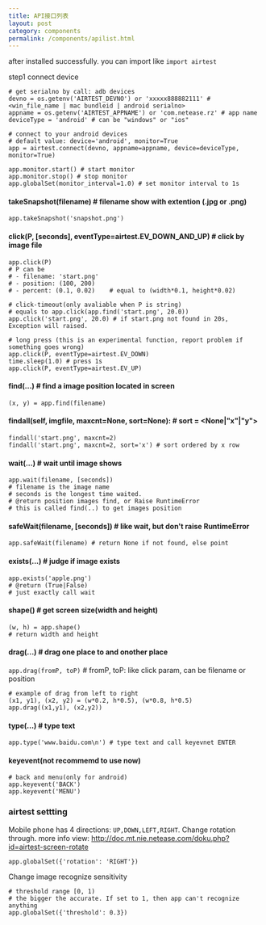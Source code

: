 ```yaml
--- 
title: API接口列表
layout: post
category: components
permalink: /components/apilist.html
---
```

after installed successfully. you can import like `import airtest`

step1 connect device

    # get serialno by call: adb devices
    devno = os.getenv('AIRTEST_DEVNO') or 'xxxxx888882111' # <win_file_name | mac bundleid | android serialno>
    appname = os.getenv('AIRTEST_APPNAME') or 'com.netease.rz' # app name
    deviceType = 'android' # can be "windows" or "ios"

    # connect to your android devices
    # default value: device='android', monitor=True
    app = airtest.connect(devno, appname=appname, device=deviceType, monitor=True)

    app.monitor.start() # start monitor
    app.monitor.stop() # stop monitor
    app.globalSet(monitor_interval=1.0) # set monitor interval to 1s


#### takeSnapshot(filename) # filename show with extention (.jpg or .png)

    app.takeSnapshot('snapshot.png')

#### click(P, [seconds], eventType=airtest.EV_DOWN_AND_UP) # click by image file

    app.click(P)
    # P can be
    # - filename: 'start.png'
    # - position: (100, 200)
    # - percent: (0.1, 0.02)    # equal to (width*0.1, height*0.02)

    # click-timeout(only avaliable when P is string)
    # equals to app.click(app.find('start.png', 20.0))
    app.click('start.png', 20.0) # if start.png not found in 20s, Exception will raised.

    # long press (this is an experimental function, report problem if something goes wrong)
    app.click(P, eventType=airtest.EV_DOWN)
    time.sleep(1.0) # press 1s
    app.click(P, eventType=airtest.EV_UP)


#### find(...) # find a image position located in screen

    (x, y) = app.find(filename)


#### findall(self, imgfile, maxcnt=None, sort=None): # sort = <None|"x"|"y">

    findall('start.png', maxcnt=2)
    findall('start.png', maxcnt=2, sort='x') # sort ordered by x row


#### wait(...) # wait until image shows

    app.wait(filename, [seconds])
    # filename is the image name
    # seconds is the longest time waited.
    # @return position images find, or Raise RuntimeError
    # this is called find(..) to get images position


#### safeWait(filename, [seconds]) # like wait, but don't raise RuntimeError

    app.safeWait(filename) # return None if not found, else point


#### exists(...) # judge if image exists

    app.exists('apple.png')
    # @return (True|False)
    # just exactly call wait


#### shape() # get screen size(width and height)

    (w, h) = app.shape()
    # return width and height

#### drag(...) # drag one place to and onother place

`app.drag(fromP, toP)` # fromP, toP: like click param, can be filename or position

    # example of drag from left to right
    (x1, y1), (x2, y2) = (w*0.2, h*0.5), (w*0.8, h*0.5)
    app.drag((x1,y1), (x2,y2))


#### type(...) # type text

    app.type('www.baidu.com\n') # type text and call keyevnet ENTER


#### keyevent(not recommemd to use now)

    # back and menu(only for android)
    app.keyevent('BACK')
    app.keyevent('MENU')


### airtest settting
Mobile phone has 4 directions: `UP,DOWN,LEFT,RIGHT`.
Change rotation through. more info view: <http://doc.mt.nie.netease.com/doku.php?id=airtest-screen-rotate>

    app.globalSet({'rotation': 'RIGHT'})


Change image recognize sensitivity

    # threshold range [0, 1)
    # the bigger the accurate. If set to 1, then app can't recognize anything
    app.globalSet({'threshold': 0.3}) 



